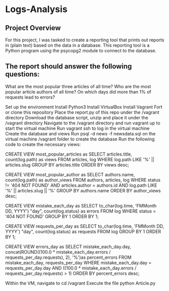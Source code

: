 # Logs-Analysis

## Project Overview
For this project, I was tasked to create a reporting tool that prints out reports in (plain text) based on the data in a database. This reporting tool is a Python program using the psycopg2 module to connect to the database.

## The report should answer the following questions:

What are the most popular three articles of all time?
Who are the most popular article authors of all time?
On which days did more than 1% of requests lead to errors?

Set up the environment
Install Python3
Install VirtualBox
Install Vagrant
Fort or clone this repository
Place the report.py of this repo under the /vagrant directory
Download the database script, unzip and place it under the /vagrant directory
Navigate to the /vagrant directory and run vagrant up to start the virtual machine
Run vagrant ssh to log in the virtual machine
Create the database and views
Run psql -d news -f newsdata.sql on the virtual machine /vagrant folder to create the database
Run the following code to create the necessary views:

CREATE VIEW most_popular_articles as
SELECT articles.title, count(log.path) as views
    FROM articles, log
    WHERE log.path LIKE '%' || articles.slug
    GROUP BY articles.title
    ORDER BY views desc;

CREATE VIEW most_popular_author as
SELECT authors.name, count(log.path) as author_views
    FROM authors, articles, log
    WHERE status != '404 NOT FOUND'
    AND articles.author = authors.id
    AND log.path LIKE '%' || articles.slug || '%'
    GROUP BY authors.name
    ORDER BY author_views desc;

CREATE VIEW mistake_each_day as
SELECT to_char(log.time, 'FMMonth DD, YYYY') "day", count(log.status) as errors
    FROM log
    WHERE status = '404 NOT FOUND'
    GROUP BY 1
    ORDER BY 1;
        
CREATE VIEW requests_per_day as
SELECT to_char(log.time, 'FMMonth DD, YYYY') "day", count(log.status) as requests
    FROM log
    GROUP BY 1
    ORDER BY 1;
        
CREATE VIEW errors_day as
SELECT mistake_each_day.day, concat(ROUND((100.0 * mistake_each_day.errors / requests_per_day.requests), 2), '%')as percent_errors
    FROM mistake_each_day, requests_per_day
    WHERE mistake_each_day.day = requests_per_day.day
    AND ((100.0 * mistake_each_day.errors / requests_per_day.requests) > 1)                                         ORDER BY percent_errors desc;
        
Within the VM, navigate to cd /vagrant
Execute the file python Article.py
